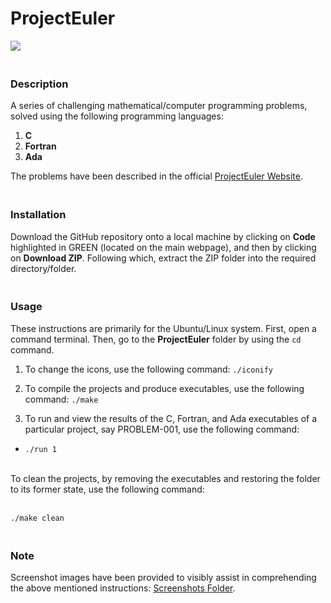 # ProjectEuler

![](https://projecteuler.net/profile/melwyncarlo.png)

### <br>Description

A series of challenging mathematical/computer programming problems, solved using the following programming languages:

1. **C**
2. **Fortran**
3. **Ada**

The problems have been described in the official [ProjectEuler Website](https://projecteuler.net/).


### <br>Installation

Download the GitHub repository onto a local machine by clicking on **Code** highlighted in GREEN (located on the main webpage), and then by clicking on **Download ZIP**. Following which, extract the ZIP folder into the required directory/folder.


### <br>Usage

These instructions are primarily for the Ubuntu/Linux system. First, open a command terminal. Then, go to the **ProjectEuler** folder by using the `cd` command.

1. To change the icons, use the following command: `./iconify`

2. To compile the projects and produce executables, use the following command: `./make`

3. To run and view the results of the C, Fortran, and Ada executables of a particular project, say PROBLEM-001, use the following command:

* `./run 1`

<br>
To clean the projects, by removing the executables and restoring the folder to its former state, use the following command: 

 <br> `./make clean`


### <br>Note

Screenshot images have been provided to visibly assist in comprehending the above mentioned instructions: 
[Screenshots Folder](https://github.com/melwyncarlo/ProjectEuler/tree/main/img).
